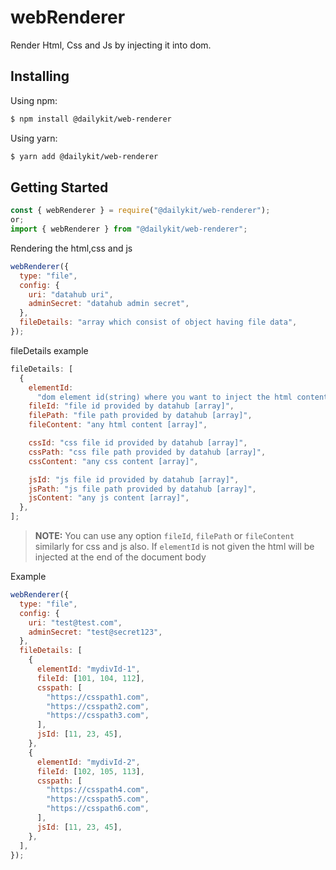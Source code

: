 # webRenderer

Render Html, Css and Js by injecting it into dom.

## Installing

Using npm:

```bash
$ npm install @dailykit/web-renderer
```

Using yarn:

```bash
$ yarn add @dailykit/web-renderer
```

## Getting Started

```js
const { webRenderer } = require("@dailykit/web-renderer");
or;
import { webRenderer } from "@dailykit/web-renderer";
```

Rendering the html,css and js

```js
webRenderer({
  type: "file",
  config: {
    uri: "datahub uri",
    adminSecret: "datahub admin secret",
  },
  fileDetails: "array which consist of object having file data",
});
```

fileDetails example

```js
fileDetails: [
  {
    elementId:
      "dom element id(string) where you want to inject the html content",
    fileId: "file id provided by datahub [array]",
    filePath: "file path provided by datahub [array]",
    fileContent: "any html content [array]",

    cssId: "css file id provided by datahub [array]",
    cssPath: "css file path provided by datahub [array]",
    cssContent: "any css content [array]",

    jsId: "js file id provided by datahub [array]",
    jsPath: "js file path provided by datahub [array]",
    jsContent: "any js content [array]",
  },
];
```

> **NOTE:** You can use any option `fileId`, `filePath` or `fileContent` similarly for css and js also.
> If `elementId` is not given the html will be injected at the end of the document body

Example

```js
webRenderer({
  type: "file",
  config: {
    uri: "test@test.com",
    adminSecret: "test@secret123",
  },
  fileDetails: [
    {
      elementId: "mydivId-1",
      fileId: [101, 104, 112],
      csspath: [
        "https://csspath1.com",
        "https://csspath2.com",
        "https://csspath3.com",
      ],
      jsId: [11, 23, 45],
    },
    {
      elementId: "mydivId-2",
      fileId: [102, 105, 113],
      csspath: [
        "https://csspath4.com",
        "https://csspath5.com",
        "https://csspath6.com",
      ],
      jsId: [11, 23, 45],
    },
  ],
});
```
